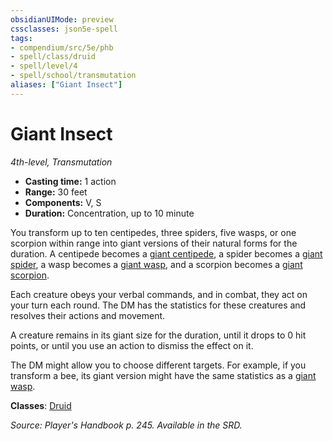 ```yaml
---
obsidianUIMode: preview
cssclasses: json5e-spell
tags:
- compendium/src/5e/phb
- spell/class/druid
- spell/level/4
- spell/school/transmutation
aliases: ["Giant Insect"]
---
```

# Giant Insect
*4th-level, Transmutation*  

- **Casting time:** 1 action
- **Range:** 30 feet
- **Components:** V, S
- **Duration:** Concentration, up to 10 minute

You transform up to ten centipedes, three spiders, five wasps, or one scorpion within range into giant versions of their natural forms for the duration. A centipede becomes a [giant centipede](z_compendium/bestiary/beast/giant-centipede.md), a spider becomes a [giant spider](z_compendium/bestiary/beast/giant-spider.md), a wasp becomes a [giant wasp](z_compendium/bestiary/beast/giant-wasp.md), and a scorpion becomes a [giant scorpion](z_compendium/bestiary/beast/giant-scorpion.md).

Each creature obeys your verbal commands, and in combat, they act on your turn each round. The DM has the statistics for these creatures and resolves their actions and movement.

A creature remains in its giant size for the duration, until it drops to 0 hit points, or until you use an action to dismiss the effect on it.

The DM might allow you to choose different targets. For example, if you transform a bee, its giant version might have the same statistics as a [giant wasp](z_compendium/bestiary/beast/giant-wasp.md).

**Classes**: [Druid](z_compendium/classes/druid.md)

*Source: Player's Handbook p. 245. Available in the SRD.*